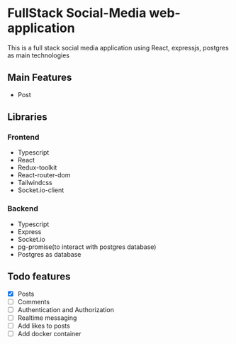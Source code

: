 # FullStack Social-Media web-application

This is a full stack social media application using React, expressjs, postgres as main technologies

## Main Features
* Post

## Libraries
### Frontend
* Typescript
* React
* Redux-toolkit
* React-router-dom
* Tailwindcss
* Socket.io-client

### Backend
* Typescript
* Express
* Socket.io
* pg-promise(to interact with postgres database)
* Postgres as database

## Todo features
- [x] Posts
- [ ] Comments
- [ ] Authentication and Authorization
- [ ] Realtime messaging
- [ ] Add likes to posts
- [ ] Add docker container
